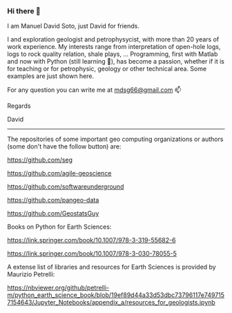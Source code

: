 ### Hi there 👋

I am Manuel David Soto, just David for friends.

I and exploration geologist and petrophysycist, with more than 20 years of work experience. My interests range from interpretation of open-hole logs, logs to rock quality relation, shale plays, ... Programming, first with Matlab and now with Python (still learning 🌱), has become a passion, whether if it is for teaching or for petrophysic, geology or other technical area. Some examples are just shown here.

For any question you can write me at mdsg66@gmail.com 📫 

Regards

David
_______________________________________________________

The repositories of some important geo computing organizations or authors (some don't have the follow button) are:

 https://github.com/seg
 
 https://github.com/agile-geoscience

 https://github.com/softwareunderground
 
 https://github.com/pangeo-data
 
 https://github.com/GeostatsGuy
 
 Books on Python for Earth Sciences:
 
 https://link.springer.com/book/10.1007/978-3-319-55682-6
 
 https://link.springer.com/book/10.1007/978-3-030-78055-5
 
 A extense list of libraries and resources for Earth Sciences is provided by Maurizio Petrelli:
 
 https://nbviewer.org/github/petrelli-m/python_earth_science_book/blob/19ef89d44a33d53dbc73796117e7497157154643/Jupyter_Notebooks/appendix_a/resources_for_geologists.ipynb
 
<!--
**mdsoto/mdsoto** is a ✨ _special_ ✨ repository because its `README.md` (this file) appears on your GitHub profile.

Here are some ideas to get you started:

- 🔭 I’m currently working on ...
- 🌱 I’m currently learning ...
- 👯 I’m looking to collaborate on ...
- 🤔 I’m looking for help with ...
- 💬 Ask me about ...
- 📫 How to reach me: ...
- 😄 Pronouns: ...
- ⚡ Fun fact: ...
-->
